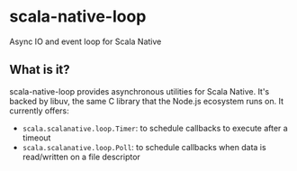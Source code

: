 # scala-native-loop

Async IO and event loop for Scala Native

## What is it?

scala-native-loop provides asynchronous utilities for Scala Native.
It's backed by libuv, the same C library that the Node.js ecosystem runs on.
It currently offers:

- `scala.scalanative.loop.Timer`: to schedule callbacks to execute after a timeout
- `scala.scalanative.loop.Poll`: to schedule callbacks when data is read/written on a file descriptor
